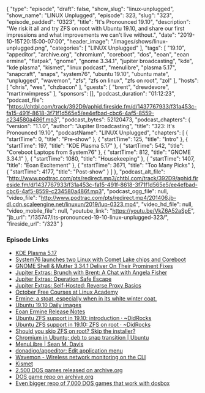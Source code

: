{
  "type": "episode",
  "draft": false,
  "show_slug": "linux-unplugged",
  "show_name": "LINUX Unplugged",
  "episode": 323,
  "slug": "323",
  "episode_padded": "0323",
  "title": "It's Pronounced 19.10",
  "description": "We risk it all and try ZFS on root with Ubuntu 19.10, and share our first impressions and what improvements we can't live without.",
  "date": "2019-10-15T20:15:00-07:00",
  "header_image": "/images/shows/linux-unplugged.png",
  "categories": [
    "LINUX Unplugged"
  ],
  "tags": [
    "19.10",
    "appeditor",
    "archive.org",
    "chromium",
    "coreboot",
    "dos",
    "eoan",
    "eoan ermine",
    "flatpak",
    "gnome",
    "gnome 3.34.1",
    "jupiter broadcasting",
    "kde",
    "kde plasma",
    "kismet",
    "linux podcast",
    "menulibre",
    "plasma 5.17",
    "snapcraft",
    "snaps",
    "system76",
    "ubuntu 19.10",
    "ubuntu mate",
    "unplugged",
    "wavemon",
    "zfs",
    "zfs on linux",
    "zfs on root",
    "zol"
  ],
  "hosts": [
    "chris",
    "wes",
    "chzbacon"
  ],
  "guests": [
    "brent",
    "drewdevore",
    "martinwimpress"
  ],
  "sponsors": [],
  "podcast_duration": "01:12:23",
  "podcast_file": "https://chtbl.com/track/392D9/aphid.fireside.fm/d/1437767933/f31a453c-fa15-491f-8618-3f71f1d565e5/ee4efbad-cbc6-4af5-8559-c234580a486f.mp3",
  "podcast_bytes": 52120473,
  "podcast_chapters": {
    "version": "1.1.0",
    "author": "Jupiter Broadcasting",
    "title": "323: It's Pronounced 19.10",
    "podcastName": "LINUX Unplugged",
    "chapters": [
      {
        "startTime": 0,
        "title": "Pre-show"
      },
      {
        "startTime": 125,
        "title": "Intro"
      },
      {
        "startTime": 197,
        "title": "KDE Plasma 5.17"
      },
      {
        "startTime": 542,
        "title": "Coreboot Laptops from System76"
      },
      {
        "startTime": 812,
        "title": "GNOME 3.34.1"
      },
      {
        "startTime": 1080,
        "title": "Housekeeping"
      },
      {
        "startTime": 1407,
        "title": "Eoan Excitement"
      },
      {
        "startTime": 3671,
        "title": "Too Many Picks"
      },
      {
        "startTime": 4177,
        "title": "Post-show"
      }
    ]
  },
  "podcast_alt_file": "http://www.podtrac.com/pts/redirect.mp3/chtbl.com/track/392D9/aphid.fireside.fm/d/1437767933/f31a453c-fa15-491f-8618-3f71f1d565e5/ee4efbad-cbc6-4af5-8559-c234580a486f.mp3",
  "podcast_ogg_file": null,
  "video_file": "http://www.podtrac.com/pts/redirect.mp4/201406.jb-dl.cdn.scaleengine.net/linuxun/2019/lup-0323.mp4",
  "video_hd_file": null,
  "video_mobile_file": null,
  "youtube_link": "https://youtu.be/VkZ6A52aSpE",
  "jb_url": "/135747/its-pronounced-19-10-linux-unplugged-323/",
  "fireside_url": "/323"
}


### Episode Links

  * [KDE Plasma 5.17](https://kde.org/announcements/plasma-5.17.0.php "KDE Plasma 5.17")
  * [System76 launches two Linux with Comet Lake chips and Coreboot](https://liliputing.com/2019/10/system76-launches-two-linux-with-comet-lake-chips-and-coreboot.html "System76 launches two Linux with Comet Lake chips and Coreboot")
  * [GNOME Shell & Mutter 3.34.1 Deliver On Their Prominent Fixes](https://www.phoronix.com/scan.php?page=news_item&px=GNOME-Shell-Mutter-3.34.1 "GNOME Shell & Mutter 3.34.1 Deliver On Their Prominent Fixes")
  * [Jupiter Extras: Brunch with Brent: A Chat with Angela Fisher](https://extras.show/21 "Jupiter Extras: Brunch with Brent: A Chat with Angela Fisher")
  * [Jupiter Extras: Operation Safe Escape](https://extras.show/20 "Jupiter Extras: Operation Safe Escape")
  * [Jupiter Extras: Self-Hosted: Reverse Proxy Basics](https://extras.show/19 "Jupiter Extras: Self-Hosted: Reverse Proxy Basics")
  * [October Free Courses at Linux Academy](https://linuxacademy.com/blog/announcements/free-courses-at-linux-academy-october-2019/ "October Free Courses at Linux Academy")
  * [Ermine: a stoat, especially when in its white winter coat.](http://www.theliberati.net/quaequamblog/wp-content/ermine-wallpaper-4.jpg "Ermine: a stoat, especially when in its white winter coat.")
  * [Ubuntu 19.10 Daily images](http://cdimage.ubuntu.com/ubuntu-mate/daily-live/current/ "Ubuntu 19.10 Daily images")
  * [Eoan Ermine Release Notes](https://wiki.ubuntu.com/EoanErmine/ReleaseNotes "Eoan Ermine Release Notes")
  * [Ubuntu ZFS support in 19.10: introduction · ~DidRocks](https://didrocks.fr/2019/08/06/ubuntu-zfs-support-in-19.10-introduction/ "Ubuntu ZFS support in 19.10: introduction · ~DidRocks")
  * [Ubuntu ZFS support in 19.10: ZFS on root · ~DidRocks](https://didrocks.fr/2019/10/11/ubuntu-zfs-support-in-19.10-zfs-on-root/ "Ubuntu ZFS support in 19.10: ZFS on root · ~DidRocks")
  * [Should you skip ZFS on root? Skip the installer?](https://didrocks.fr/images/zsys/eoan-installer-choice.png "Should you skip ZFS on root? Skip the installer?")
  * [Chromium in Ubuntu; deb to snap transition | Ubuntu](https://ubuntu.com/blog/chromium-in-ubuntu-deb-to-snap-transition "Chromium in Ubuntu; deb to snap transition | Ubuntu")
  * [MenuLibre | Sean M. Davis](https://bluesabre.org/projects/menulibre/ "MenuLibre | Sean M. Davis")
  * [donadigo/appeditor: Edit application menu](https://github.com/donadigo/appeditor "donadigo/appeditor: Edit application menu")
  * [Wavemon - Wireless network monitoring on the CLI](https://github.com/uoaerg/wavemon "Wavemon - Wireless network monitoring on the CLI")
  * [Kismet](https://www.kismetwireless.net/ "Kismet")
  * [2,500 DOS games released on archive.org](https://blog.archive.org/2019/10/13/2500-more-ms-dos-games-playable-at-the-archive/ "2,500 DOS games released on archive.org")
  * [DOS game repo on archive.org](https://archive.org/details/softwarelibrary_msdos_games?and%5B%5D=emulator_start%3A%2Aiafix%2A&sin=&sort=-publicdate "DOS game repo on archive.org")
  * [Even bigger repo of 7,000 DOS games that work with dosbox](https://exodos.the-eye.eu/ "Even bigger repo of 7,000 DOS games that work with dosbox")


